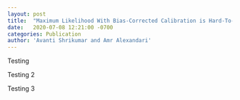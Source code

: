 ```yaml
---
layout: post
title:  "Maximum Likelihood With Bias-Corrected Calibration is Hard-To-Beat at Label Shift Domain Adaptation"
date:   2020-07-08 12:21:00 -0700
categories: Publication
author: 'Avanti Shrikumar and Amr Alexandari'
---
```


<div id="presentation-embed-38927616" class="slp my-auto"></div>
<script src='https://slideslive.com/embed_presentation.js'></script>
<script>
embed = new SlidesLiveEmbed('presentation-embed-38927616', {
    presentationId: '38927616',
    autoPlay: false, // change to true to autoplay the embedded presentation
    verticalEnabled: true,
    allowHiddenControlsWhenPaused: true,
    hideTitle: true
});
</script>

Testing

Testing 2

Testing 3
